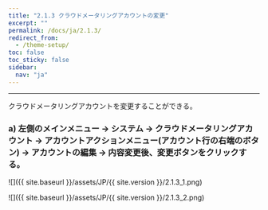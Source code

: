 ```yaml
---
title: "2.1.3 クラウドメータリングアカウントの変更"
excerpt: ""
permalink: /docs/ja/2.1.3/
redirect_from:
  - /theme-setup/
toc: false
toc_sticky: false
sidebar:
  nav: "ja"
---
```


---

クラウドメータリングアカウントを変更することができる。

### a\) 左側のメインメニュー → システム → クラウドメータリングアカウント → アカウントアクションメニュー(アカウント行の右端のボタン) → アカウントの編集 → 内容変更後、変更ボタンをクリックする。
![]({{ site.baseurl }}/assets/JP/{{ site.version }}/2.1.3_1.png)

![]({{ site.baseurl }}/assets/JP/{{ site.version }}/2.1.3_2.png)
